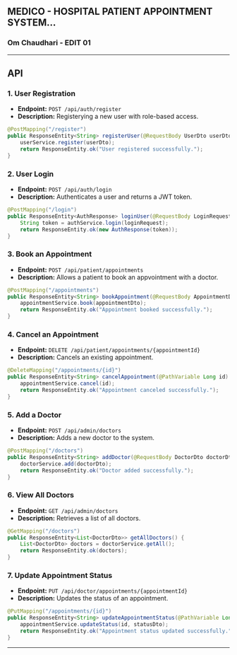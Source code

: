 
## MEDICO - HOSPITAL PATIENT APPOINTMENT SYSTEM...
### Om Chaudhari - EDIT 01


---

## **API**

### **1. User Registration**

- **Endpoint:** `POST /api/auth/register`
- **Description:** Registerying a new user with role-based access.

```java
@PostMapping("/register")
public ResponseEntity<String> registerUser(@RequestBody UserDto userDto) {
    userService.register(userDto);
    return ResponseEntity.ok("User registered successfully.");
}
```

### **2. User Login**

- **Endpoint:** `POST /api/auth/login`
- **Description:** Authenticates a user and returns a JWT token.

```java
@PostMapping("/login")
public ResponseEntity<AuthResponse> loginUser(@RequestBody LoginRequest loginRequest) {
    String token = authService.login(loginRequest);
    return ResponseEntity.ok(new AuthResponse(token));
}
```

### **3. Book an Appointment**

- **Endpoint:** `POST /api/patient/appointments`
- **Description:** Allows a patient to book an appvointment with a doctor.

```java
@PostMapping("/appointments")
public ResponseEntity<String> bookAppointment(@RequestBody AppointmentDto appointmentDto) {
    appointmentService.book(appointmentDto);
    return ResponseEntity.ok("Appointment booked successfully.");
}
```

### **4. Cancel an Appointment**

- **Endpoint:** `DELETE /api/patient/appointments/{appointmentId}`
- **Description:** Cancels an existing appointment.

```java
@DeleteMapping("/appointments/{id}")
public ResponseEntity<String> cancelAppointment(@PathVariable Long id) {
    appointmentService.cancel(id);
    return ResponseEntity.ok("Appointment canceled successfully.");
}
```

### **5. Add a Doctor**

- **Endpoint:** `POST /api/admin/doctors`
- **Description:** Adds a new doctor to the system.

```java
@PostMapping("/doctors")
public ResponseEntity<String> addDoctor(@RequestBody DoctorDto doctorDto) {
    doctorService.add(doctorDto);
    return ResponseEntity.ok("Doctor added successfully.");
}
```

### **6. View All Doctors**

- **Endpoint:** `GET /api/admin/doctors`
- **Description:** Retrieves a list of all doctors.

```java
@GetMapping("/doctors")
public ResponseEntity<List<DoctorDto>> getAllDoctors() {
    List<DoctorDto> doctors = doctorService.getAll();
    return ResponseEntity.ok(doctors);
}
```

### **7. Update Appointment Status**

- **Endpoint:** `PUT /api/doctor/appointments/{appointmentId}`
- **Description:** Updates the status of an appointment.

```java
@PutMapping("/appointments/{id}")
public ResponseEntity<String> updateAppointmentStatus(@PathVariable Long id, @RequestBody AppointmentStatusDto statusDto) {
    appointmentService.updateStatus(id, statusDto);
    return ResponseEntity.ok("Appointment status updated successfully.");
}
```

---
